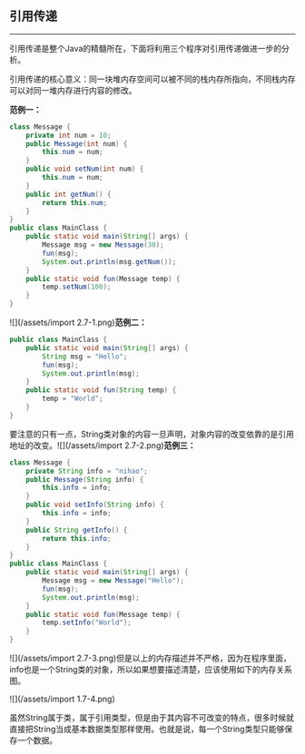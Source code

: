 ## 引用传递

---

引用传递是整个Java的精髓所在，下面将利用三个程序对引用传递做进一步的分析。

引用传递的核心意义：同一块堆内存空间可以被不同的栈内存所指向，不同栈内存可以对同一堆内存进行内容的修改。

**范例一：**

```java
class Message {
    private int num = 10;
    public Message(int num) {
        this.num = num;
    }
    public void setNum(int num) {
        this.num = num;
    }
    public int getNum() {
        return this.num;
    }
}
public class MainClass {
    public static void main(String[] args) {
        Message msg = new Message(30);
        fun(msg);
        System.out.println(msg.getNum());
    }
    public static void fun(Message temp) {
        temp.setNum(100);
    }
}
```

![](/assets/import 2.7-1.png)**范例二：**

```java
public class MainClass {
    public static void main(String[] args) {
        String msg = "Hello";
        fun(msg);
        System.out.println(msg);
    }
    public static void fun(String temp) {
        temp = "World";
    }
}
```

要注意的只有一点，String类对象的内容一旦声明，对象内容的改变依靠的是引用地址的改变。![](/assets/import 2.7-2.png)**范例三：**

```java
class Message {
    private String info = "nihao";
    public Message(String info) {
        this.info = info;
    }
    public void setInfo(String info) {
        this.info = info;
    }
    public String getInfo() {
        return this.info;
    }
}
public class MainClass {
    public static void main(String[] args) {
        Message msg = new Message("Hello");
        fun(msg);
        System.out.println(msg);
    }
    public static void fun(Message temp) {
        temp.setInfo("World");
    }
}
```

![](/assets/import 2.7-3.png)但是以上的内存描述并不严格，因为在程序里面，info也是一个String类的对象，所以如果想要描述清楚，应该使用如下的内存关系图。

![](/assets/import 1.7-4.png)

虽然String属于类，属于引用类型，但是由于其内容不可改变的特点，很多时候就直接把String当成基本数据类型那样使用。也就是说，每一个String类型只能够保存一个数据。

